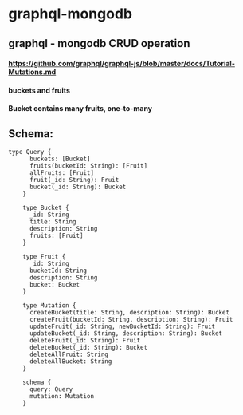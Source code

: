 # graphql-mongodb

## graphql - mongodb CRUD operation

#### https://github.com/graphql/graphql-js/blob/master/docs/Tutorial-Mutations.md
#### buckets and fruits 
#### Bucket contains many fruits, one-to-many
## Schema:
```
type Query {
      buckets: [Bucket]
      fruits(bucketId: String): [Fruit]
      allFruits: [Fruit]
      fruit(_id: String): Fruit
      bucket(_id: String): Bucket
    }

    type Bucket {
      _id: String
      title: String
      description: String
      fruits: [Fruit]
    }
    
    type Fruit {
      _id: String
      bucketId: String
      description: String
      bucket: Bucket
    }

    type Mutation {
      createBucket(title: String, description: String): Bucket
      createFruit(bucketId: String, description: String): Fruit
      updateFruit(_id: String, newBucketId: String): Fruit
      updateBucket(_id: String, description: String): Bucket
      deleteFruit(_id: String): Fruit
      deleteBucket(_id: String): Bucket 
      deleteAllFruit: String
      deleteAllBucket: String
    }

    schema {
      query: Query
      mutation: Mutation
    }
    
